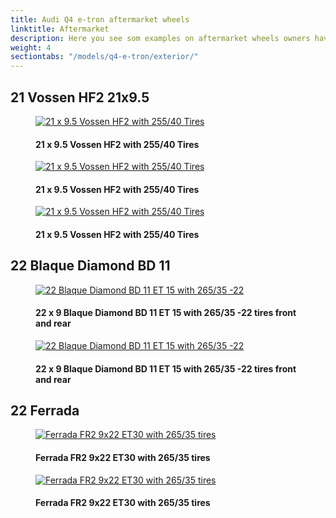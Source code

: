 ```yaml
---
title: Audi Q4 e-tron aftermarket wheels
linktitle: Aftermarket
description: Here you see som examples on aftermarket wheels owners have put on their Audi Q4 e-tron
weight: 4
sectiontabs: "/models/q4-e-tron/exterior/"
---
```

<!-- markdownlint-disable MD033 -->
## 21 Vossen HF2 21x9.5

<figure>
    <a href="https://media.electrichasgoneaudi.net/multimedia/models/q4-e-tron/exterior/wheels/aftermarket/vossenhf2_1.jpg">
        <img src="https://media.electrichasgoneaudi.net/multimedia/models/q4-e-tron/exterior/wheels/aftermarket/vossenhf2_1s.jpg" class="img-fluid" alt="21 x 9.5 Vossen HF2 with 255/40 Tires" title="21 x 9.5 Vossen HF2 with 255/40 Tires">
    </a>
    <figcaption><h4>21 x 9.5 Vossen HF2 with 255/40 Tires</h4></figcaption>
</figure>

<figure>
    <a href="https://media.electrichasgoneaudi.net/multimedia/models/q4-e-tron/exterior/wheels/aftermarket/vossenhf2_2.jpg">
        <img src="https://media.electrichasgoneaudi.net/multimedia/models/q4-e-tron/exterior/wheels/aftermarket/vossenhf2_2s.jpg" class="img-fluid" alt="21 x 9.5 Vossen HF2 with 255/40 Tires" title="21 x 9.5 Vossen HF2 with 255/40 Tires">
    </a>
    <figcaption><h4>21 x 9.5 Vossen HF2 with 255/40 Tires</h4></figcaption>
</figure>

<figure>
    <a href="https://media.electrichasgoneaudi.net/multimedia/models/q4-e-tron/exterior/wheels/aftermarket/vossenhf2_3.jpg">
        <img src="https://media.electrichasgoneaudi.net/multimedia/models/q4-e-tron/exterior/wheels/aftermarket/vossenhf2_3s.jpg" class="img-fluid" alt="21 x 9.5 Vossen HF2 with 255/40 Tires" title="21 x 9.5 Vossen HF2 with 255/40 Tires">
    </a>
    <figcaption><h4>21 x 9.5 Vossen HF2 with 255/40 Tires</h4></figcaption>
</figure>

## 22 Blaque Diamond  BD 11

<figure>
    <a href="https://media.electrichasgoneaudi.net/multimedia/models/q4-e-tron/exterior/wheels/aftermarket/blaquediamond11_1.jpg">
        <img src="https://media.electrichasgoneaudi.net/multimedia/models/q4-e-tron/exterior/wheels/aftermarket/blaquediamond11_1s.jpg" class="img-fluid" alt="22 Blaque Diamond BD 11 ET 15 with 265/35 -22 " title="22 Blaque Diamond BD 11 ET 15 with 265/35 -22 ">
    </a>
    <figcaption><h4>22 x 9 Blaque Diamond BD 11 ET 15 with 265/35 -22 tires front and rear</h4></figcaption>
</figure>

<figure>
    <a href="https://media.electrichasgoneaudi.net/multimedia/models/q4-e-tron/exterior/wheels/aftermarket/blaquediamond11_2.jpg">
        <img src="https://media.electrichasgoneaudi.net/multimedia/models/q4-e-tron/exterior/wheels/aftermarket/blaquediamond11_2s.jpg" class="img-fluid" alt="22 Blaque Diamond BD 11 ET 15 with 265/35 -22 " title="22 Blaque Diamond BD 11 ET 15 with 265/35 -22 ">
    </a>
    <figcaption><h4>22 x 9 Blaque Diamond BD 11 ET 15 with 265/35 -22 tires front and rear</h4></figcaption>
</figure>

## 22 Ferrada

<figure>
    <a href="https://media.electrichasgoneaudi.net/multimedia/models/q4-e-tron/exterior/wheels/aftermarket/ferrada1.jpg">
        <img src="https://media.electrichasgoneaudi.net/multimedia/models/q4-e-tron/exterior/wheels/aftermarket/ferrada1s.jpg" class="img-fluid" alt="Ferrada FR2 9x22 ET30 with 265/35 tires" title="Ferrada FR2 9x22 ET30 with 265/35 tires">
    </a>
    <figcaption><h4>Ferrada FR2 9x22 ET30 with 265/35 tires</h4></figcaption>
</figure>

<figure>
    <a href="https://media.electrichasgoneaudi.net/multimedia/models/q4-e-tron/exterior/wheels/aftermarket/ferrada2.jpg">
        <img src="https://media.electrichasgoneaudi.net/multimedia/models/q4-e-tron/exterior/wheels/aftermarket/ferrada2s.jpg" class="img-fluid" alt="Ferrada FR2 9x22 ET30 with 265/35 tires" title="Ferrada FR2 9x22 ET30 with 265/35 tires">
    </a>
    <figcaption><h4>Ferrada FR2 9x22 ET30 with 265/35 tires</h4></figcaption>
</figure>
